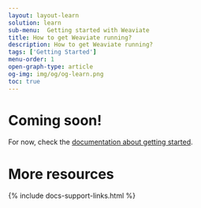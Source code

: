 ```yaml
---
layout: layout-learn
solution: learn
sub-menu:  Getting started with Weaviate
title: How to get Weaviate running?
description: How to get Weaviate running?
tags: ['Getting Started']
menu-order: 1
open-graph-type: article
og-img: img/og/og-learn.png
toc: true
---
```


# Coming soon!
For now, check the [documentation about getting started](https://weaviate.io/developers/weaviate/current/getting-started/index.html).

# More resources

{% include docs-support-links.html %}
